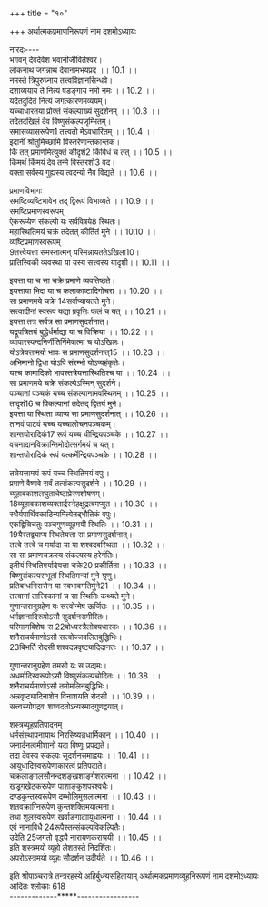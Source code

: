 +++
title = "१०"

+++
अर्थात्मकप्रमाणनिरूपणं नाम दशमोऽध्यायः  
  
नारदः----  
भगवन् देवदेवेश भवानीजीवितेश्वर।  
लोकनाथ जगन्नाथ देवानामभयप्रद ।। 10.1 ।।  
नमस्ते त्रिपुरुघ्नाय तत्त्वविज्ञानसिन्धवे।  
दशाव्ययाय ते नित्यं षडङ्गाय नमो नमः ।। 10.2 ।।  
यदेतदुदितं नित्यं जगत्कारणमव्ययम्।  
यच्चाधारतया प्रोक्तं संकल्पाख्यं सुदर्शनम् ।। 10.3 ।।  
तदेतदखिलं देव विष्णुसंकल्पजृम्भितम्।  
समासव्यासरूपेण1 तत्त्वतो मेऽवधारितम् ।। 10.4 ।।  
इदानीं श्रोतुमिच्छामि विस्तरेणान्तकान्तक।  
किं तत् प्रमाणमित्युक्तं कीदृशं2 किंविधं च तत् ।। 10.5 ।।  
किमर्थं किंमयं देव तन्मे विस्तरशो3 वद।  
वक्ता सर्वस्य गुह्यस्य त्वदन्यो नैव विद्यते ।। 10.6 ।।  

[^1]: भेदेन तत्वमेवोपधारितम् A B C E F J  

[^2]: कीदृक्कतिविधं A B C E F J  

[^3]: विस्तरतो E F J  
प्रमाणनिरूपणप्रतिज्ञा  
अहिर्बुधन्यः---  
श्रृणु नारद तत्त्वेन प्रमाणस्थितिमव्ययाम्।  
विश्वं यत्रैव 4विश्रान्तं सदेवासुरमानुषम्5 ।। 10.7 ।।  
प्रमाणस्वरूपनिरूपणम्  
मध्यमोः यः स संकल्पो विष्णोः सृष्टवतो जगत्।  
शाश्वते 6तिष्ठति व्यक्तं जगन्मार्ग इतीदृशः7 ।। 10.8 ।।  
तत् प्रमाणमिति प्रोक्तं स्थितिचक्रं महामुने।  
  
प्रमाणविभागः  
समष्टिव्यष्टिभावेन तद् द्विरूपं विभाव्यते ।। 10.9 ।।  
समष्टिप्रमाणस्वरूपम्  
ऐकरूप्येण संकल्पो यः सर्वविषये8 स्थितः।  
महास्थितिमयं चक्रं तदेतत् कीर्तितं मुने ।। 10.10 ।।  
व्यष्टिप्रमाणस्वरूपम्  
9तत्त्वेयत्ता समस्तात्मन् यस्मिन्नायततेऽखिला10।  
प्रातिस्विकी व्यवस्था या यस्य सत्त्वस्य यादृशी।। 10.11 ।।  

[^4]: विस्वस्तम् D  

[^5]: मानवम् D  

[^6]: तिष्ठतु D J  

[^7]: इतीदृशम् A B C D E F J  

[^8]: विषयस्थितिः E  

[^9]: तत्तोयत्ता A B C E F  

[^10]: अखिलम् D  
11परिणामक्रियासाध्यस्थानरूपादिगोचरा।  
तद्वद्व्यष्टिमये चक्रे प्रमाणे सा व्यवस्थिता ।। 10.12 ।।  
एकचेष्टादिको योऽर्थो यश्च सृष्ट्यादिलक्षणः ।  
शास्त्रशास्त्रार्थतत्साध्यव्यवस्थात्मा च यो मुने ।। 10.13 ।।  
वासुदेवादिके व्यूहे स्वस्वसंकल्पसंभवः।  
तदाद्यं भगवद्रूपं चक्रं स्थितिमयं महत् ।। 10.14 ।।  
प्रमाणं येन तत् सर्वमियत्तां प्रतिपद्यते।  
तस्यैव विस्तरेण प्रतिपादनम्  
यच्च तत् परमं व्योम दिव्यसंभोगलक्षणम् ।। 10.15 ।।  
स्थितिप्रमाणरूपेण तत्संकल्पेन वै हरेः।  
अनियत्तमसंकोचमनन्तं व्यवतिष्ठते ।। 10.16 ।।  
12अचेतनानां तत्त्वानां या सा योनिः परा मुने।  
कालकाल्यमयी शक्तिरियत्ता तत्त्रिधा परा ।। 10.17 ।।  
स्वरूपकार्यभावादौ सा प्रमाणनिबन्धना।  
नियतिः काल इत्येते द्वे 13कालस्य भिदे मते ।। 10.18 ।।  
शुद्धाशुद्धमये मध्ये यः पुमान् कूटवत् स्थितः।  
नानाजीवमहायोनिस्तस्य या स्थितिरव्यया ।। 10.19 ।।  

[^11]: परिणामक्रियाङ्गस्य A B C J  

[^12]: अचेतनानामित्यादिकं श्लोकद्वयं D पुस्तके ``प्रमाणे व्यवतिष्ठते(श्लो.20) इत्येतदनन्तरं दृश्यते।  

[^13]: कालस्यापि हि ते मते A B C E F  
  
इयत्ता या च सा चक्रे प्रमाणे व्यवतिष्ठते।  
इयत्ताया भिदा या च कलाकाष्टादिगोचरा ।। 10.20 ।।  
सा प्रमाणमये चक्रे 14सर्वाप्यायतते मुने।  
सत्त्वादीनां स्वरूपं यद्या प्रवृत्तिः फलं च यत् ।। 10.21 ।।  
इयत्ता तत्र सर्वत्र सा प्रमाणसुदर्शनात्।  
यद्रूपत्रितयं बुद्धेर्धर्माद्या या च विक्रिया ।। 10.22 ।।  
व्यापारस्पन्दनिर्णीतिर्निमेषात्मा च योऽखिलः।  
योऽत्रेयत्तामयो भावः स प्रमाणसुदर्शनात्15 ।। 10.23 ।।  
अभिमानो द्विधा योऽपि संरम्भो योऽप्यहंकृतेः।  
यश्च कामादिको भावस्तत्रेयत्तास्थितिश्च या ।। 10.24 ।।  
सा प्रमाणमये चक्रे संकल्पेऽस्मिन् सुदर्शने।  
पञ्चानां पञ्चकं यच्च संकल्पानामवस्थितम् ।। 10.25 ।।  
तादृशं16 च विकल्पानां तदेतद् द्वितयं मुने।  
इयत्ता या स्थिता व्याप्य सा प्रमाणसुदर्शनात् ।। 10.26 ।।  
तानवं पाटवं यच्च यच्चालोचनपञ्चकम्।  
शान्तघोरादिकं17 रूपं यच्च धीन्द्रियपञ्चके ।। 10.27 ।।  
वचनादानविक्रान्तिमोदोत्सर्गमयं च यत्।  
शान्तघोरादिकं रूपं यत्कर्मेन्द्रियपञ्चके ।। 10.28 ।।  

[^14]: सर्वाप्यायतता A E F; सर्वाप्याययता B C  

[^15]: नम् A B C; नः E F J  

[^16]: तादृशाम् E.  

[^17]: घोरदिरूपं यत् यच्च B E F  
  
तत्रेयत्तामयं रूपं यच्च स्थितिमयं वपुः।  
प्रमाणे वैष्णवे सर्वं तत्संकल्पसुदर्शने ।। 10.29 ।।  
व्यूहावकाशलघुताचेष्टाप्रेरणशोषणम्।  
18व्यूहावकाशव्यक्तार्द्रस्नेहक्षुद्रत्वमप्युत ।। 10.30 ।।  
स्थैर्यपार्थिवकाठिन्यमित्येतद्भौतिकं वपुः।  
एकद्वित्रिचतुः पञ्चगुणव्यूहमयी स्थितिः ।। 10.31 ।।  
19यैस्तद्व्याप्य स्थितेयत्ता सा प्रमाणसुदर्शनात्।  
तत्त्वे तत्त्वे च मर्यादा या या शश्वदवस्थिता ।। 10.32 ।।  
सा सा प्रमाणचक्रस्य संकल्पस्य हरेर्गतिः।  
इतीयं स्थितिमर्यादेयत्ता चक्रे20 प्रकीर्तिता ।। 10.33 ।।  
विष्णुसंकल्पसंभूतां स्थितिमन्यां मुने श्रृणु।  
प्रतिबन्धनिरासेन या स्वभावगतिर्मुने21 ।। 10.34 ।।  
तत्त्वानां तात्त्विकानां च सा स्थितिः कथ्यते मुने।  
गुणान्तरानुग्रहेण यः सत्त्वोन्मेष ऊर्जितः ।। 10.35 ।।  
धर्मज्ञानादिरूपोऽसौ सुदर्शनसमीरितः।  
परिमाणविशेषः स 22बोध्यस्त्रैलोक्यधारकः ।। 10.36 ।।  
शनैराचर्यमाणोऽसौ सत्त्वोज्जवलितबुद्धिभिः।  
23बिभर्ति रोदसी शश्वदन्नवृष्ट्यादिदानतः ।। 10.37 ।।  

[^18]: रूपं प्रकाशव्यक्तार्द्रश्नेहचक्षुस्स्वयं प्लुता A C E J  

[^19]: यत्र व्याप्य A B C E F  

[^20]: प्रतिष्ठिता A B C E F  

[^21]: कृतिः D  

[^22]: बद्धः A; बौद्धः E F  

[^23]: बिभर्तीत्याद्यमर्घचतुष्टयं D पुस्तके त्यक्तम्  
  
गुणान्तरानुग्रहेण तमसो यः स उद्यमः।  
अधर्मादिस्वरूपोऽसौ विष्णुसंकल्पचोदितः ।। 10.38 ।।  
शनैराचर्यमाणोऽसौ तमोमलिनबुद्धिभिः।  
अन्नवृष्ट्यादिनाशेन विनाशयति रोदसी ।। 10.39 ।।  
सत्त्वस्योपद्रवः शश्वदतोऽन्यस्माद्गुणद्वयात्।  
  
शस्त्रव्यूहप्रतिपादनम्  
धर्मसंस्थापनायाथ निरसिष्यन्नधार्मिकान् ।। 10.40 ।।  
जनार्दनत्वमीशानो यदा विष्णुः प्रपद्यते।  
तदा देवस्य संकल्पः सुदर्शनसमाह्वयः ।। 10.41 ।।  
आयुधादिस्वरूपेणाकारत्वं प्रतिपद्यते।  
चक्रलाङ्गलसौनन्दशङ्खशार्ङ्गशरात्मना ।। 10.42 ।।  
खडूगखेटकरूपेण पाशाङ्कुशपरश्वधैः।  
दण्डकुन्तस्वरूपेण दम्भोलिमुसलात्मना ।। 10.43 ।।  
शतवक्राग्निरूपेण कुन्तशक्तिमयात्मना।  
तथा शूलस्वरूपेण खर्वाङ्गाद्यायुधात्मना ।। 10.44 ।।  
एवं नानाविधै 24रूपैस्तत्संकल्पविकल्पितैः।  
उदेति 25जगतो वृद्ध्यै नारायणकराश्रयी ।। 10.45 ।।  
इति शस्त्रमयो व्यूहो लेशतस्ते निदर्शितः।  
अपरोऽस्त्रमयो व्यूहः सौदर्शन उदीर्यते ।। 10.46 ।।  

[^24]:  रूपैस्तत्तत्कल्प D  

[^25]:  जगतामृध्यै D.  
अस्त्रव्यूहप्रतिपादनम्  
रूपमास्थाय दिव्यं तदङ्गप्रत्यङ्गभूषणम्।  
ब्रह्मक्षत्रादिभावेन मुखबाहूरुपादतः ।। 10.47 ।।  
ब्रह्मास्त्रादिमयं व्यूहं प्रवर्तकनिवर्तकम्।  
सृजत्यशेषरक्षार्थं षष्टिद्वितयसंमतम् ।। 10.48 ।।  
प्रजापतिपितृब्रह्मदेवेभ्यश्च तथा तथा।  
दिव्यो नानाविधाकारः समुदेत्यस्त्ररूपवान् ।। 10.49 ।।  
ब्रह्मदेवर्षिराजर्षिष्वपि मन्त्रमयात्मसु।  
अनुव्याहारशापादिरूपेणैवावतिष्ठते।। 10.50 ।।  
न तदस्ति पृथिव्यां वा दिवि वा मुनिसत्तम।  
निग्रहेऽनुग्रहे वापि यत्रायं नैव साधनम् ।। 10.51 ।।  
प्रमाणव्यूह एतावानर्थाकारो निदर्शितः।  
सुदर्शनस्य देवस्य शब्दाकारमथो श्रृणु ।। 10.52 ।।  
  
इति श्रीपाञ्चरात्रे तन्त्ररहस्ये अहिर्बुध्न्यसंहितायाम् अर्थात्मकप्रमाणव्यूहनिरूपणं नाम दशमोऽध्यायः  
आदितः श्लोकाः 618  
-------------*****-----------------